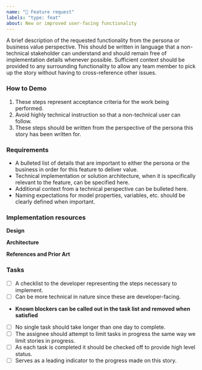 ```yaml
---
name: "🚀 Feature request"
labels: "type: feat"
about: New or improved user-facing functionality
---
```


<!-- ✍️ Context -->
A brief description of the requested functionality from the persona or business value perspective. This should be written in language that a non-technical stakeholder can understand and should remain free of implementation details whenever possible. Sufficient context should be provided to any surrounding functionality to allow any team member to pick up the story without having to cross-reference other issues.

### How to Demo

<!-- ✍️ -->
1. These steps represent acceptance criteria for the work being performed.
2. Avoid highly technical instruction so that a non-technical user can follow.
3. These steps should be written from the perspective of the persona this story has been written for.

### Requirements

<!-- ✍️ -->
- A bulleted list of details that are important to either the persona or the business in order for this feature to deliver value.
- Technical implementation or solution architecture, when it is specifically relevant to the feature, can be specified here.
- Additional context from a technical perspective can be bulleted here.
- Naming expectations for model properties, variables, etc. should be clearly defined when important.

### Implementation resources

<!-- ✍️ Link to relevant resources for implementation, remove sections that don't apply  -->

**Design**
<!-- ✍️ Figma link(s) -->

**Architecture**
<!-- ✍️ Diagrams or other overview -->

**References and Prior Art**
<!-- ✍️ Documentation or links to similar implementations -->

### Tasks

<!-- ✍️ -->
- [ ] A checklist to the developer representing the steps necessary to implement.
- [ ] Can be more technical in nature since these are developer-facing.
- **Known blockers can be called out in the task list and removed when satisfied**
- [ ] No single task should take longer than one day to complete.
- [ ] The assignee should attempt to limit tasks in progress the same way we limit stories in progress.
- [ ] As each task is completed it should be checked off to provide high level status.
- [ ] Serves as a leading indicator to the progress made on this story.
